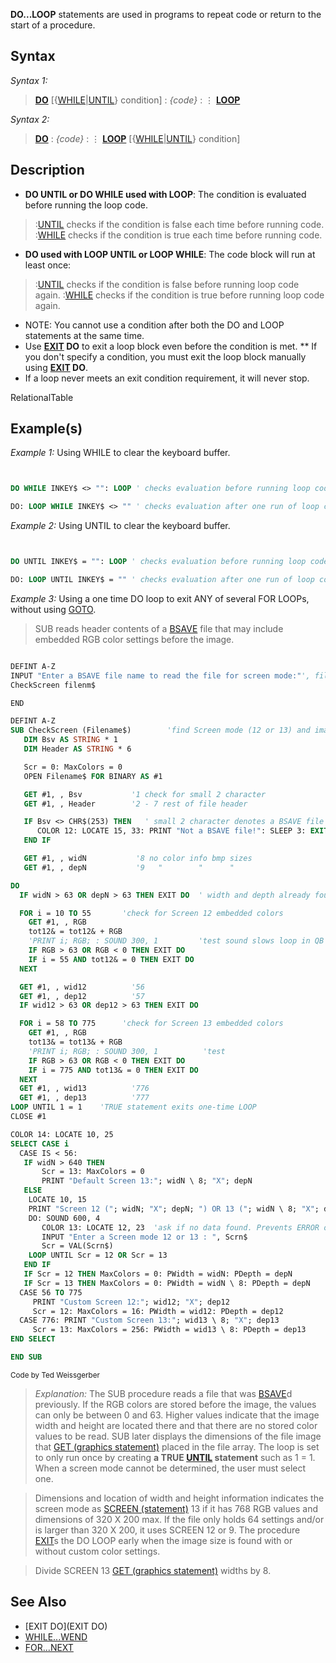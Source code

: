 **DO...LOOP** statements are used in programs to repeat code or return to the start of a procedure.


## Syntax

*Syntax 1:*
> **[DO](DO)** [{[WHILE](WHILE)|[UNTIL](UNTIL)} condition]
> : *{code}*
> : ⋮
> **[LOOP](LOOP)** 


*Syntax 2:*
> **[DO](DO)**
> : *{code}*
> : ⋮
> **[LOOP](LOOP)** [{[WHILE](WHILE)|[UNTIL](UNTIL)} condition]


## Description

* **DO UNTIL or DO WHILE used with LOOP**: The condition is evaluated before running the loop code.
> :[UNTIL](UNTIL) checks if the condition is false each time before running code.
> :[WHILE](WHILE) checks if the condition is true each time before running code.
* **DO used with LOOP UNTIL or LOOP WHILE**: The code block will run at least once:
> :[UNTIL](UNTIL) checks if the condition is false before running loop code again.
> :[WHILE](WHILE) checks if the condition is true before running loop code again.
* NOTE: You cannot use a condition after both the DO and LOOP statements at the same time. 
* Use **[EXIT](EXIT) DO** to exit a loop block even before the condition is met.
** If you don't specify a condition, you must exit the loop block manually using **[EXIT](EXIT) DO**.
* If a loop never meets an exit condition requirement, it will never stop.


RelationalTable


## Example(s)

*Example 1:* Using WHILE to clear the keyboard buffer.

```vb


DO WHILE INKEY$ <> "": LOOP ' checks evaluation before running loop code

DO: LOOP WHILE INKEY$ <> "" ' checks evaluation after one run of loop code


```


*Example 2:* Using UNTIL to clear the keyboard buffer.

```vb


DO UNTIL INKEY$ = "": LOOP ' checks evaluation before running loop code

DO: LOOP UNTIL INKEY$ = "" ' checks evaluation after one run of loop code


```


*Example 3:* Using a one time DO loop to exit ANY of several FOR LOOPs, without using [GOTO](GOTO). 
> SUB reads header contents of a [BSAVE](BSAVE) file that may include embedded RGB color settings before the image.

```vb

DEFINT A-Z
INPUT "Enter a BSAVE file name to read the file for screen mode:"', filenm$
CheckScreen filenm$

END

DEFINT A-Z
SUB CheckScreen (Filename$)        'find Screen mode (12 or 13) and image dimensions
   DIM Bsv AS STRING * 1
   DIM Header AS STRING * 6

   Scr = 0: MaxColors = 0
   OPEN Filename$ FOR BINARY AS #1

   GET #1, , Bsv           '1 check for small 2 character
   GET #1, , Header        '2 - 7 rest of file header

   IF Bsv <> CHR$(253) THEN   ' small 2 character denotes a BSAVE file
      COLOR 12: LOCATE 15, 33: PRINT "Not a BSAVE file!": SLEEP 3: EXIT SUB
   END IF

   GET #1, , widN           '8 no color info bmp sizes
   GET #1, , depN           '9   "        "      "

DO
  IF widN > 63 OR depN > 63 THEN EXIT DO  ' width and depth already found

  FOR i = 10 TO 55       'check for Screen 12 embedded colors
    GET #1, , RGB
    tot12& = tot12& + RGB
    'PRINT i; RGB; : SOUND 300, 1         'test sound slows loop in QB
    IF RGB > 63 OR RGB < 0 THEN EXIT DO
    IF i = 55 AND tot12& = 0 THEN EXIT DO
  NEXT

  GET #1, , wid12          '56
  GET #1, , dep12          '57
  IF wid12 > 63 OR dep12 > 63 THEN EXIT DO

  FOR i = 58 TO 775      'check for Screen 13 embedded colors
    GET #1, , RGB
    tot13& = tot13& + RGB
    'PRINT i; RGB; : SOUND 300, 1          'test
    IF RGB > 63 OR RGB < 0 THEN EXIT DO
    IF i = 775 AND tot13& = 0 THEN EXIT DO
  NEXT
  GET #1, , wid13          '776
  GET #1, , dep13          '777
LOOP UNTIL 1 = 1    'TRUE statement exits one-time LOOP
CLOSE #1

COLOR 14: LOCATE 10, 25
SELECT CASE i
  CASE IS < 56:
   IF widN > 640 THEN
       Scr = 13: MaxColors = 0
       PRINT "Default Screen 13:"; widN \ 8; "X"; depN
   ELSE
    LOCATE 10, 15
    PRINT "Screen 12 ("; widN; "X"; depN; ") OR 13 ("; widN \ 8; "X"; depN; ")" 
    DO: SOUND 600, 4
       COLOR 13: LOCATE 12, 23  'ask if no data found. Prevents ERROR opening in wrong mode
       INPUT "Enter a Screen mode 12 or 13 : ", Scrn$  
       Scr = VAL(Scrn$)
    LOOP UNTIL Scr = 12 OR Scr = 13
   END IF
   IF Scr = 12 THEN MaxColors = 0: PWidth = widN: PDepth = depN
   IF Scr = 13 THEN MaxColors = 0: PWidth = widN \ 8: PDepth = depN
  CASE 56 TO 775
     PRINT "Custom Screen 12:"; wid12; "X"; dep12
     Scr = 12: MaxColors = 16: PWidth = wid12: PDepth = dep12
  CASE 776: PRINT "Custom Screen 13:"; wid13 \ 8; "X"; dep13
     Scr = 13: MaxColors = 256: PWidth = wid13 \ 8: PDepth = dep13
END SELECT

END SUB 

```
<sub>Code by Ted Weissgerber</sub>
> *Explanation:* The SUB procedure reads a file that was [BSAVE](BSAVE)d previously. If the RGB colors are stored before the image, the values can only be between 0 and 63. Higher values indicate that the image width and height are located there and that there are no stored color values to be read. SUB later displays the dimensions of the file image that [GET (graphics statement)](GET (graphics statement)) placed in the file array. The loop is set to only run once by creating **a TRUE [UNTIL](UNTIL) statement** such as 1 = 1. When a screen mode cannot be determined, the user must select one.

> Dimensions and location of width and height information indicates the screen mode as [SCREEN (statement)](SCREEN (statement)) 13 if it has 768 RGB values and dimensions of 320 X 200 max. If the file only holds 64 settings and/or is larger than 320 X 200, it uses SCREEN 12 or 9. The procedure [EXIT](EXIT)s the DO LOOP early when the image size is found with or without custom color settings. 

>  Divide SCREEN 13 [GET (graphics statement)](GET (graphics statement)) widths by 8.


## See Also

* [EXIT DO](EXIT DO)
* [WHILE...WEND](WHILE...WEND)
* [FOR...NEXT](FOR...NEXT)




